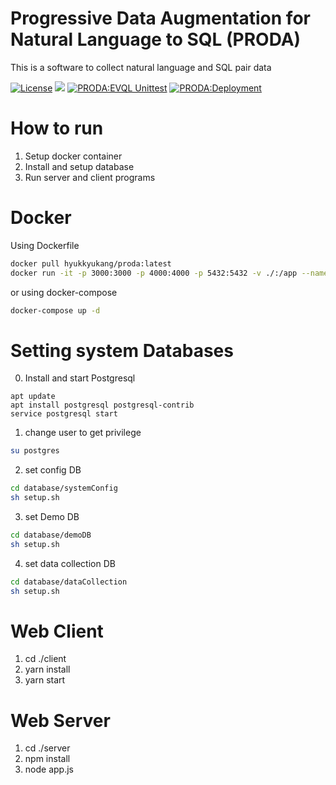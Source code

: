 # Progressive Data Augmentation for Natural Language to SQL (PRODA)

This is a software to collect natural language and SQL pair data

[![License](https://img.shields.io/badge/License-Apache%202.0-blue.svg)](https://opensource.org/licenses/Apache-2.0)
[<img src="https://img.shields.io/badge/dockerHub-image-important.svg?logo=Docker">](https://hub.docker.com/repository/docker/hyukkyukang/proda)
[![PRODA:EVQL Unittest](https://github.com/hyukkyukang/proda/actions/workflows/test_EVQL.yml/badge.svg)](https://github.com/hyukkyukang/PRODA/actions/workflows/test_EVQL.yml)
[![PRODA:Deployment](https://github.com/hyukkyukang/proda/actions/workflows/deployment_main.yml/badge.svg)](https://github.com/hyukkyukang/PRODA/actions/workflows/deployment_main.yml)

# How to run

1. Setup docker container 
2. Install and setup database
3. Run server and client programs


# Docker

Using Dockerfile

```bash
docker pull hyukkyukang/proda:latest
docker run -it -p 3000:3000 -p 4000:4000 -p 5432:5432 -v ./:/app --name proda hyukkyukang/proda:latest /bin/bash
```

or using docker-compose

```bash
docker-compose up -d
```

# Setting system Databases

0. Install and start Postgresql
```
apt update
apt install postgresql postgresql-contrib
service postgresql start
```


1. change user to get privilege

```bash
su postgres
```

2. set config DB

```bash
cd database/systemConfig
sh setup.sh
```

3. set Demo DB

```bash
cd database/demoDB
sh setup.sh
```

4. set data collection DB

```bash
cd database/dataCollection
sh setup.sh
```

# Web Client

1. cd ./client
2. yarn install
3. yarn start

# Web Server

1. cd ./server
2. npm install
3. node app.js

